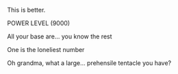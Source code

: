 
This is better.

POWER LEVEL (9000)

All your base are... you know the rest

One is the loneliest number

Oh grandma, what a large... prehensile tentacle you have?
